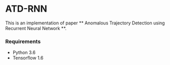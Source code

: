 # ATD-RNN

This is an implementation of paper ** Anomalous Trajectory Detection using Recurrent Neural Network **.


### Requirements

- Python 3.6
- Tensorflow 1.6
